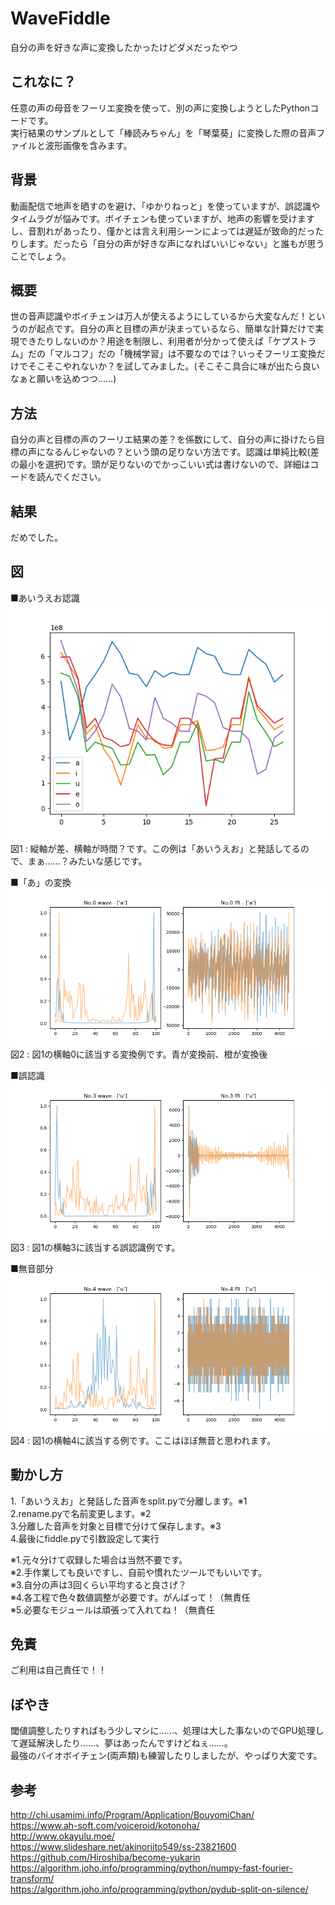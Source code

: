 # WaveFiddle
自分の声を好きな声に変換したかったけどダメだったやつ  

## これなに？
任意の声の母音をフーリエ変換を使って、別の声に変換しようとしたPythonコードです。  
実行結果のサンプルとして「棒読みちゃん」を「琴葉葵」に変換した際の音声ファイルと波形画像を含みます。  

## 背景
動画配信で地声を晒すのを避け、「ゆかりねっと」を使っていますが、誤認識やタイムラグが悩みです。ボイチェンも使っていますが、地声の影響を受けますし、音割れがあったり、僅かとは言え利用シーンによっては遅延が致命的だったりします。だったら「自分の声が好きな声になればいいじゃない」と誰もが思うことでしょう。  

## 概要
世の音声認識やボイチェンは万人が使えるようにしているから大変なんだ！というのが起点です。自分の声と目標の声が決まっているなら、簡単な計算だけで実現できたりしないのか？用途を制限し、利用者が分かって使えば「ケプストラム」だの「マルコフ」だの「機械学習」は不要なのでは？いっそフーリエ変換だけでそこそこやれないか？を試してみました。(そこそこ具合に味が出たら良いなぁと願いを込めつつ……)  

## 方法
自分の声と目標の声のフーリエ結果の差？を係数にして、自分の声に掛けたら目標の声になるんじゃないの？という頭の足りない方法です。認識は単純比較(差の最小を選択)です。頭が足りないのでかっこいい式は書けないので、詳細はコードを読んでください。  

## 結果
だめでした。  

## 図
■あいうえお認識  
![あいうえお認識](https://github.com/xelloss120/WaveFiddle/blob/master/dif.png "あいうえお認識")  
図1 : 縦軸が差、横軸が時間？です。この例は「あいうえお」と発話してるので、まぁ……？みたいな感じです。  

■「あ」の変換  
![「あ」の変換](https://github.com/xelloss120/WaveFiddle/blob/master/fig/0000.png "「あ」の変換")  
図2 : 図1の横軸0に該当する変換例です。青が変換前、橙が変換後  

■誤認識  
![誤認識](https://github.com/xelloss120/WaveFiddle/blob/master/fig/0003.png "誤認識")  
図3 : 図1の横軸3に該当する誤認識例です。  

■無音部分  
![無音部分](https://github.com/xelloss120/WaveFiddle/blob/master/fig/0004.png "無音部分")  
図4 : 図1の横軸4に該当する例です。ここはほぼ無音と思われます。  

## 動かし方
1.「あいうえお」と発話した音声をsplit.pyで分離します。※1  
2.rename.pyで名前変更します。※2  
3.分離した音声を対象と目標で分けて保存します。※3  
4.最後にfiddle.pyで引数設定して実行  

※1.元々分けて収録した場合は当然不要です。  
※2.手作業しても良いですし、自前や慣れたツールでもいいです。  
※3.自分の声は3回くらい平均すると良さげ？  
※4.各工程で色々数値調整が必要です。がんばって！（無責任  
※5.必要なモジュールは頑張って入れてね！（無責任  

## 免責
ご利用は自己責任で！！  

## ぼやき
閾値調整したりすればもう少しマシに……、処理は大した事ないのでGPU処理して遅延解決したり……、夢はあったんですけどねぇ……。  
最強のバイオボイチェン(両声類)も練習したりしましたが、やっぱり大変です。  

## 参考
http://chi.usamimi.info/Program/Application/BouyomiChan/  
https://www.ah-soft.com/voiceroid/kotonoha/  
http://www.okayulu.moe/  
https://www.slideshare.net/akinoriito549/ss-23821600  
https://github.com/Hiroshiba/become-yukarin  
https://algorithm.joho.info/programming/python/numpy-fast-fourier-transform/  
https://algorithm.joho.info/programming/python/pydub-split-on-silence/  
